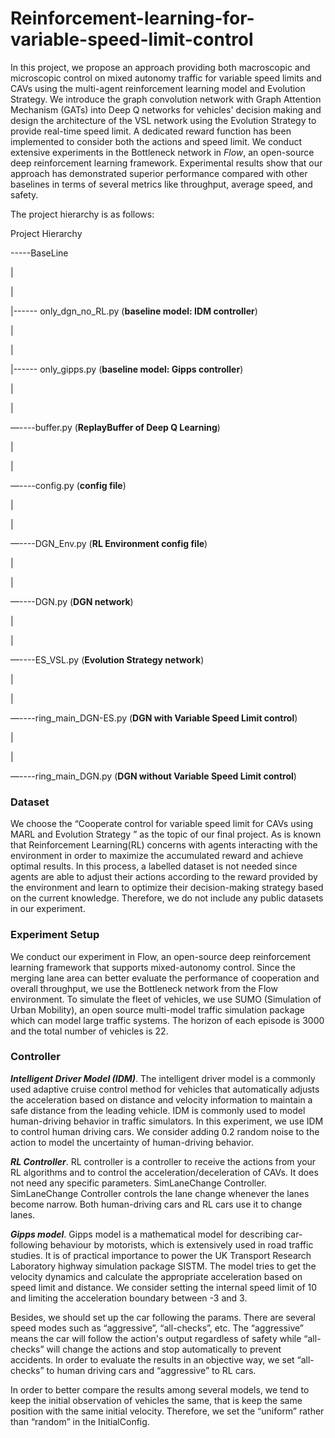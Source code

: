 # Reinforcement-learning-for-variable-speed-limit-control

In this project, we propose an approach providing both macroscopic and microscopic control on mixed autonomy traffic for variable speed limits and CAVs using the multi-agent reinforcement learning model and Evolution Strategy. We introduce the graph convolution network with Graph Attention Mechanism (GATs) into Deep Q networks for vehicles' decision making and design the architecture of the VSL network using the Evolution Strategy to provide real-time speed limit. A dedicated reward function has been implemented to consider both the actions and speed limit. We conduct extensive experiments in the Bottleneck network in *Flow*, an open-source deep reinforcement learning framework. Experimental results show that our approach has demonstrated superior performance compared with other baselines in terms of several metrics like throughput, average speed, and safety.



The project hierarchy is as follows:

Project Hierarchy


-----BaseLine  

|  

|  

|------ only_dgn_no_RL.py        (**baseline model: IDM controller**)   

|  

|  

|------ only_gipps.py            (**baseline model: Gipps controller**)  

|  

|  

—----buffer.py                	 (**ReplayBuffer of Deep Q Learning**)  

|  

|  

—----config.py			         (**config file**)  

|  

|  

—----DGN_Env.py		             (**RL Environment config file**)  

|  

|  

—----DGN.py			             (**DGN network**)  

|  

|  

—----ES_VSL.py		             (**Evolution Strategy network**)  

|  

|  

—----ring_main_DGN-ES.py         (**DGN with Variable Speed Limit control**)  

|  

|  

—----ring_main_DGN.py	         (**DGN without Variable Speed Limit control**)  



### Dataset
We choose the “Cooperate control for variable speed limit for CAVs using MARL and Evolution Strategy ” as the topic of our final project. As is known that Reinforcement Learning(RL) concerns with agents interacting with the environment in order to maximize the accumulated reward and achieve optimal results. In this process, a labelled dataset is not needed since agents are able to adjust their actions according to the reward provided by the environment and learn to optimize their decision-making strategy based on the current knowledge. Therefore, we do not include any public datasets in our experiment.

### Experiment Setup

We conduct our experiment in Flow, an open-source deep reinforcement learning framework that supports mixed-autonomy control. Since the merging lane area can better evaluate the performance of cooperation and overall throughput, we use the Bottleneck network from the Flow environment. To simulate the fleet of vehicles, we use SUMO (Simulation of Urban Mobility), an open source multi-model traffic simulation package which can model large traffic systems. The horizon of each episode is 3000 and the total number of vehicles is 22.

### Controller
***Intelligent Driver Model (IDM)***. The intelligent driver model is a commonly used adaptive cruise control method for vehicles that automatically adjusts the acceleration based on distance and velocity information to maintain a safe distance from the leading vehicle. IDM is commonly used to model human-driving behavior in traffic simulators. In this experiment, we use IDM to control human driving cars. We consider adding 0.2 random noise to the action to model the uncertainty of human-driving behavior.

***RL Controller***. RL controller is a controller to receive the actions from your RL algorithms and to control the acceleration/deceleration of CAVs. It does not need any specific parameters.
SimLaneChange Controller. SimLaneChange Controller controls the lane change whenever the lanes become narrow. Both human-driving cars and RL cars use it to change lanes.

***Gipps model***. Gipps model is a mathematical model for describing car-following behaviour by motorists, which is extensively used in road traffic studies. It is of practical importance to power the UK Transport Research Laboratory highway simulation package SISTM. The model tries to get the velocity dynamics and calculate the appropriate acceleration based on speed limit and distance. We consider setting the internal speed limit of 10 and limiting the acceleration boundary between -3 and 3.

Besides, we should set up the car following the params. There are several speed modes such as “aggressive”, “all-checks”, etc. The “aggressive” means the car will follow the action's output regardless of safety while “all-checks” will change the actions and stop automatically to prevent accidents. In order to evaluate the results in an objective way, we set “all-checks” to human driving cars and “aggressive” to RL cars.

In order to better compare the results among several models, we tend to keep the initial observation of vehicles the same, that is keep the same position with the same initial velocity. Therefore, we set the “uniform” rather than “random” in the InitialConfig.
